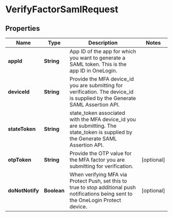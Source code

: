 

# VerifyFactorSamlRequest


## Properties

| Name | Type | Description | Notes |
|------------ | ------------- | ------------- | -------------|
|**appId** | **String** | App ID of the app for which you want to generate a SAML token. This is the app ID in OneLogin. |  |
|**deviceId** | **String** | Provide the MFA device_id you are submitting for verification. The device_id is supplied by the Generate SAML Assertion API. |  |
|**stateToken** | **String** | state_token associated with the MFA device_id you are submitting. The state_token is supplied by the Generate SAML Assertion API. |  |
|**otpToken** | **String** | Provide the OTP value for the MFA factor you are submitting for verification. |  [optional] |
|**doNotNotify** | **Boolean** | When verifying MFA via Protect Push, set this to true to stop additional push notifications being sent to the OneLogin Protect device. |  [optional] |




